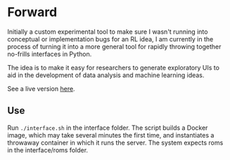 
# Forward

Initially a custom experimental tool to make sure I wasn't running into conceptual or implementation bugs for an RL idea, I am currently in the process of turning it into a more general tool for rapidly throwing together no-frills interfaces in Python.

The idea is to make it easy for researchers to generate exploratory UIs to aid in the development of data analysis and machine learning ideas.

See a live version [here](http://ec2-54-176-62-21.us-west-1.compute.amazonaws.com).

## Use

Run `./interface.sh` in the interface folder. The script builds a Docker image, which may take several minutes the first time, and instantiates a throwaway container in which it runs the server. The system expects roms in the interface/roms folder.
